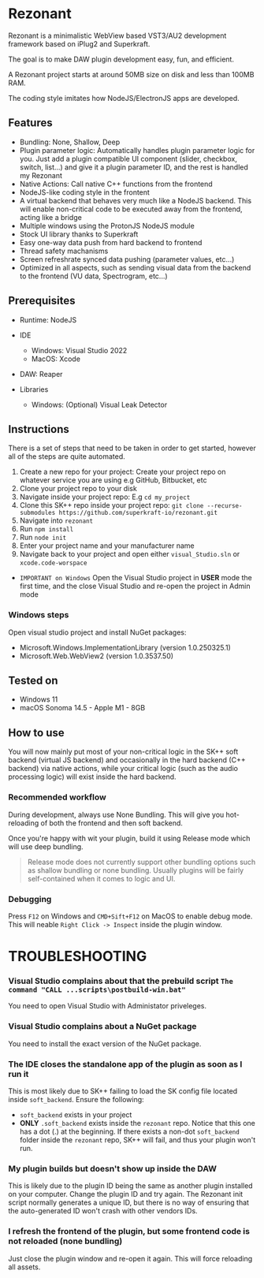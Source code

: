 # Rezonant

Rezonant is a minimalistic WebView based VST3/AU2 development framework based on iPlug2 and Superkraft.

The goal is to make DAW plugin development easy, fun, and efficient.

A Rezonant project starts at around 50MB size on disk and less than 100MB RAM.

The coding style imitates how NodeJS/ElectronJS apps are developed.

## Features

- Bundling: None, Shallow, Deep
- Plugin parameter logic: Automatically handles plugin parameter logic for you. Just add a plugin compatible UI component (slider, checkbox, switch, list...) and give it a plugin parameter ID, and the rest is handled my Rezonant
- Native Actions: Call native C++ functions from the frontend
- NodeJS-like coding style in the frontent
- A virtual backend that behaves very much like a NodeJS backend. This will enable non-critical code to be executed away from the frontend, acting like a bridge
- Multiple windows using the ProtonJS NodeJS module
- Stock UI library thanks to Superkraft
- Easy one-way data push from hard backend to frontend
- Thread safety machanisms
- Screen refreshrate synced data pushing (parameter values, etc...)
- Optimized in all aspects, such as sending visual data from the backend to the frontend (VU data, Spectrogram, etc...)


## Prerequisites
- Runtime: NodeJS
- IDE
    - Windows: Visual Studio 2022
    - MacOS: Xcode

- DAW: Reaper
- Libraries
    - Windows: (Optional) Visual Leak Detector

## Instructions

There is a set of steps that need to be taken in order to get started, however all of the steps are quite automated.

1. Create a new repo for your project: Create your project repo on whatever service you are using e.g GitHub, Bitbucket, etc
2. Clone your project repo to your disk
3. Navigate inside your project repo: E.g `cd my_project`
4. Clone this SK++ repo inside your project repo: `git clone --recurse-submodules https://github.com/superkraft-io/rezonant.git`
5. Navigate into `rezonant`
6. Run `npm install`
7. Run `node init`
8. Enter your project name and your manufacturer name
9. Navigate back to your project and open either `visual_Studio.sln` or `xcode.code-worspace`

- `IMPORTANT on Windows` Open the Visual Studio project in **USER** mode the first time, and the close Visual Studio and re-open the project in Admin mode

### Windows steps
Open visual studio project and install NuGet packages:
- Microsoft.Windows.ImplementationLibrary (version 1.0.250325.1)
- Microsoft.Web.WebView2 (version 1.0.3537.50)

## Tested on
- Windows 11
- macOS Sonoma 14.5 - Apple M1 - 8GB


## How to use
You will now mainly put most of your non-critical logic in the SK++ soft backend (virtual JS backend) and occasionally in the hard backend (C++ backend) via native actions,
while your critical logic (such as the audio processing logic) will exist inside the hard backend.

### Recommended workflow
During development, always use None Bundling. This will give you hot-reloading of both the frontend and then soft backend.

Once you're happy with wit your plugin, build it using Release mode which will use deep bundling.

> Release mode does not currently support other bundling options such as shallow bundling or none bundling. Usually plugins will be fairly self-contained when it comes to logic and UI.

### Debugging
Press `F12` on Windows and `CMD+Sift+F12` on MacOS to enable debug mode. This will neable `Right Click -> Inspect` inside the plugin window.


# TROUBLESHOOTING

### Visual Studio complains about that the prebuild script `The command "CALL ...scripts\postbuild-win.bat"`
You need to open Visual Studio with Administator priveleges.

### Visual Studio complains about a NuGet package
You need to install the exact version of the NuGet package.

### The IDE closes the standalone app of the plugin as soon as I run it
This is most likely due to SK++ failing to load the SK config file located inside `soft_backend`.
Ensure the following:
- `soft_backend` exists in your project
- **ONLY** `.soft_backend` exists inside the `rezonant` repo. Notice that this one has a dot (.) at the beginning. If there exists a non-dot `soft_backend` folder inside the `rezonant` repo, SK++ will fail, and thus your plugin won't run.

### My plugin builds but doesn't show up inside the DAW
This is likely due to the plugin ID being the same as another plugin installed on your computer. Change the plugin ID and try again.
The Rezonant init script normally generates a unique ID, but there is no way of ensuring that the auto-generated ID won't crash with other vendors IDs.

### I refresh the frontend of the plugin, but some frontend code is not reloaded (none bundling)
Just close the plugin window and re-open it again. This will force reloading all assets.